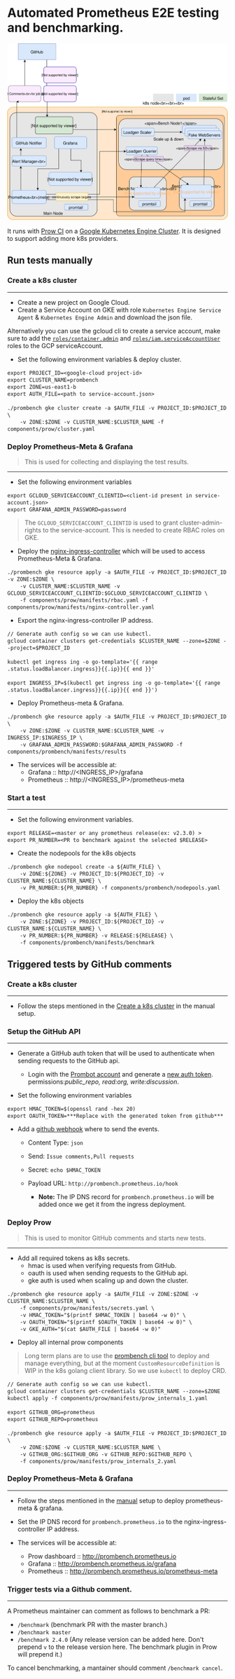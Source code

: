 # Automated Prometheus E2E testing and benchmarking.

![Prombench Design](design.svg)

It runs with [Prow CI](https://github.com/kubernetes/test-infra/blob/master/prow/) on a [Google Kubernetes Engine Cluster](https://cloud.google.com/kubernetes-engine/).
It is designed to support adding more k8s providers.

## Run tests manually
### Create a k8s cluster
---
- Create a new project on Google Cloud.
- Create a Service Account on GKE with role `Kubernetes Engine Service Agent` & `Kubernetes Engine Admin` and download the json file.

Alternatively you can use the gcloud cli to create a service account, make sure to add the [`roles/container.admin`](https://cloud.google.com/kubernetes-engine/docs/how-to/iam#kubernetes-engine-roles) and [`roles/iam.serviceAccountUser`](https://cloud.google.com/kubernetes-engine/docs/how-to/iam#service_account_user) roles to the GCP serviceAccount.

- Set the following environment variables & deploy cluster.
```
export PROJECT_ID=<google-cloud project-id>
export CLUSTER_NAME=prombench
export ZONE=us-east1-b
export AUTH_FILE=<path to service-account.json>

./prombench gke cluster create -a $AUTH_FILE -v PROJECT_ID:$PROJECT_ID \
    -v ZONE:$ZONE -v CLUSTER_NAME:$CLUSTER_NAME -f components/prow/cluster.yaml
```

### Deploy Prometheus-Meta & Grafana
> This is used for collecting and displaying the test results.

---

- Set the following environment variables
```
export GCLOUD_SERVICEACCOUNT_CLIENTID=<client-id present in service-account.json>
export GRAFANA_ADMIN_PASSWORD=password
```
> The `GCLOUD_SERVICEACCOUNT_CLIENTID` is used to grant cluster-admin-rights to the service-account. This is needed to create RBAC roles on GKE.

- Deploy the [nginx-ingress-controller](https://github.com/kubernetes/ingress-nginx) which will be used to access Prometheus-Meta & Grafana.
```
./prombench gke resource apply -a $AUTH_FILE -v PROJECT_ID:$PROJECT_ID -v ZONE:$ZONE \
    -v CLUSTER_NAME:$CLUSTER_NAME -v GCLOUD_SERVICEACCOUNT_CLIENTID:$GCLOUD_SERVICEACCOUNT_CLIENTID \
    -f components/prow/manifests/rbac.yaml -f components/prow/manifests/nginx-controller.yaml
```

- Export the nginx-ingress-controller IP address.
```
// Generate auth config so we can use kubectl.
gcloud container clusters get-credentials $CLUSTER_NAME --zone=$ZONE --project=$PROJECT_ID

kubectl get ingress ing -o go-template='{{ range .status.loadBalancer.ingress}}{{.ip}}{{ end }}'

export INGRESS_IP=$(kubectl get ingress ing -o go-template='{{ range .status.loadBalancer.ingress}}{{.ip}}{{ end }}')
```

- Deploy Prometheus-meta & Grafana.
```
./prombench gke resource apply -a $AUTH_FILE -v PROJECT_ID:$PROJECT_ID \
    -v ZONE:$ZONE -v CLUSTER_NAME:$CLUSTER_NAME -v INGRESS_IP:$INGRESS_IP \
    -v GRAFANA_ADMIN_PASSWORD:$GRAFANA_ADMIN_PASSWORD -f components/prombench/manifests/results
```

- The services will be accessible at:
  * Grafana :: http://<INGRESS_IP>/grafana
  * Prometheus :: http://<INGRESS_IP>/prometheus-meta

### Start a test
---

- Set the following environment variables.
```
export RELEASE=<master or any prometheus release(ex: v2.3.0) >
export PR_NUMBER=<PR to benchmark against the selected $RELEASE>
```

- Create the nodepools for the k8s objects
```
./prombench gke nodepool create -a ${AUTH_FILE} \
    -v ZONE:${ZONE} -v PROJECT_ID:${PROJECT_ID} -v CLUSTER_NAME:${CLUSTER_NAME} \
    -v PR_NUMBER:${PR_NUMBER} -f components/prombench/nodepools.yaml
```

- Deploy the k8s objects
```
./prombench gke resource apply -a ${AUTH_FILE} \
    -v ZONE:${ZONE} -v PROJECT_ID:${PROJECT_ID} -v CLUSTER_NAME:${CLUSTER_NAME} \
    -v PR_NUMBER:${PR_NUMBER} -v RELEASE:${RELEASE} \
    -f components/prombench/manifests/benchmark
```

## Triggered tests by GitHub comments

### Create a k8s cluster
---

- Follow the steps mentioned in the [Create a k8s cluster](#create-a-k8s-cluster) in the manual setup.

### Setup the GitHub API
---

- Generate a GitHub auth token that will be used to authenticate when sending requests to the GitHub api.
  * Login with the [Prombot account](https://github.com/prombot) and generate a [new auth token](https://github.com/settings/tokens).  
  permissions:*public_repo, read:org, write:discussion*.

- Set the following environment variables
```
export HMAC_TOKEN=$(openssl rand -hex 20)
export OAUTH_TOKEN=***Replace with the generated token from github***
```

- Add a [github webhook](https://github.com/prometheus/prometheus/settings/hooks) where to send the events.
  * Content Type: `json`
  * Send:  `Issue comments,Pull requests`
  * Secret: `echo $HMAC_TOKEN`
  * Payload URL: `http://prombench.prometheus.io/hook`

    * **Note:** The IP DNS record for `prombench.prometheus.io` will be added once we get it from the ingress deployment.

### Deploy Prow
> This is used to monitor GitHub comments and starts new tests.

---

- Add all required tokens as k8s secrets.
  * hmac is used when verifying requests from GitHub.
  * oauth is used when sending requests to the GitHub api.
  * gke auth is used when scaling up and down the cluster.
```
./prombench gke resource apply -a $AUTH_FILE -v ZONE:$ZONE -v CLUSTER_NAME:$CLUSTER_NAME \
    -f components/prow/manifests/secrets.yaml \
    -v HMAC_TOKEN="$(printf $HMAC_TOKEN | base64 -w 0)" \
    -v OAUTH_TOKEN="$(printf $OAUTH_TOKEN | base64 -w 0)" \
    -v GKE_AUTH="$(cat $AUTH_FILE | base64 -w 0)"
```

- Deploy all internal prow components

> Long term plans are to use the [prombench cli tool](cmd/prombench) to deploy and manage everything, but at the moment `CustomResourceDefinition` is WIP in the k8s golang client library. So we use `kubectl` to deploy CRD.
```
// Generate auth config so we can use kubectl.
gcloud container clusters get-credentials $CLUSTER_NAME --zone=$ZONE
kubectl apply -f components/prow/manifests/prow_internals_1.yaml

export GITHUB_ORG=prometheus
export GITHUB_REPO=prometheus

./prombench gke resource apply -a $AUTH_FILE -v PROJECT_ID:$PROJECT_ID \
    -v ZONE:$ZONE -v CLUSTER_NAME:$CLUSTER_NAME \
    -v GITHUB_ORG:$GITHUB_ORG -v GITHUB_REPO:$GITHUB_REPO \
    -f components/prow/manifests/prow_internals_2.yaml
```

### Deploy Prometheus-Meta & Grafana
---
- Follow the steps mentioned in the [manual](#deploy-prometheus-meta--grafana) setup to deploy prometheus-meta & grafana.

- Set the IP DNS record for `prombench.prometheus.io` to the nginx-ingress-controller IP address.

- The services will be accessible at:
  * Prow dashboard :: http://prombench.prometheus.io
  * Grafana :: http://prombench.prometheus.io/grafana
  * Prometheus ::  http://prombench.prometheus.io/prometheus-meta

### Trigger tests via a Github comment.
---

A Prometheus maintainer can comment as follows to benchmark a PR:
- `/benchmark` (benchmark PR with the master branch.)
- `/benchmark master`
- `/benchmark 2.4.0` (Any release version can be added here. Don't prepend `v` to the release version here. The benchmark plugin in Prow will prepend it.)

To cancel benchmarking, a mantainer should comment `/benchmark cancel`.
